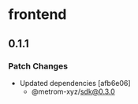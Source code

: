 # frontend

## 0.1.1

### Patch Changes

- Updated dependencies [afb6e06]
  - @metrom-xyz/sdk@0.3.0
